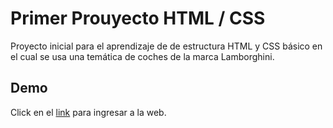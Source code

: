 # Primer Prouyecto HTML / CSS

Proyecto inicial para el aprendizaje de de estructura HTML y CSS básico en el cual se usa una temática de coches de la marca Lamborghini.

## Demo

Click en el [link](https://izual23.github.io/Lamborghini_Cars/) para ingresar a la web.
